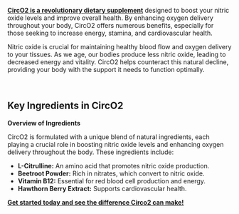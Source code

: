 <p><strong><a href="https://topoffer24x7.store/circo2">CircO2 is a revolutionary dietary supplement</a></strong> designed to boost your nitric oxide levels and improve overall health. By enhancing oxygen delivery throughout your body, CircO2 offers numerous benefits, especially for those seeking to increase energy, stamina, and cardiovascular health.</p>
<p>Nitric oxide is crucial for maintaining healthy blood flow and oxygen delivery to your tissues. As we age, our bodies produce less nitric oxide, leading to decreased energy and vitality. CircO2 helps counteract this natural decline, providing your body with the support it needs to function optimally.</p>
<p>&nbsp;</p>
<h2>Key Ingredients in CircO2</h2>
<p><strong>Overview of Ingredients</strong></p>
<p>CircO2 is formulated with a unique blend of natural ingredients, each playing a crucial role in boosting nitric oxide levels and enhancing oxygen delivery throughout the body. These ingredients include:</p>
<ul>
<li><strong>L-Citrulline:</strong> An amino acid that promotes nitric oxide production.</li>
<li><strong>Beetroot Powder:</strong> Rich in nitrates, which convert to nitric oxide.</li>
<li><strong>Vitamin B12:</strong> Essential for red blood cell production and energy.</li>
<li><strong>Hawthorn Berry Extract:</strong> Supports cardiovascular health.</li>
</ul>
<p><a href="https://24x7healthline.com/Circo"><strong>Get started today and see the difference Circo2 can make!</strong></a></p>
<p>&nbsp;</p>
